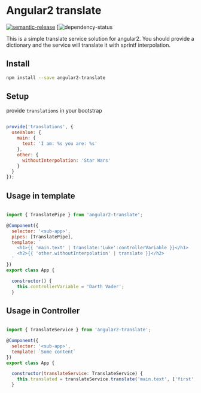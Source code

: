 # Angular2 translate

[![semantic-release](https://img.shields.io/badge/%20%20%F0%9F%93%A6%F0%9F%9A%80-semantic--release-e10079.svg)](https://github.com/semantic-release/semantic-release)
[![dependency-status](https://david-dm.org/Valetudox/angular2-translate.svg)

This is a simple translate service solution for angular2. You should provide a dictionary and the service will translate it with sprintf interpolation.

Install
---------

```bash
npm install --save angular2-translate
```
Setup
---------

provide `translations` in your bootstrap

```javascript

provide('translations', { 
  useValue: {
    main: {
      text: 'I am: %s you are: %s'
    },
    other: {
      withoutInterpolation: 'Star Wars'
    }
  } 
});

```

Usage in template
---------

```javascript

import { TranslatePipe } from 'angular2-translate';

@Component({
  selector: '<sub-app>',
  pipes: [TranslatePipe],
  template: `
    <h1>{{ 'main.text' | translate:'Luke':controllerVariable }}</h1>
    <h2>{{ 'other.withoutInterpolation' | translate }}</h2>
  `
})
export class App {

  constructor() {
    this.controllerVariable = 'Darth Vader';
  }
```

Usage in Controller
---------

```javascript

import { TranslateService } from 'angular2-translate';

@Component({
  selector: '<sub-app>',
  template: `Some content`
})
export class App {

  constructor(translateService: TranslateService) {
    this.translated = translateService.translate('main.text', ['first', 'second']);
  }
```
